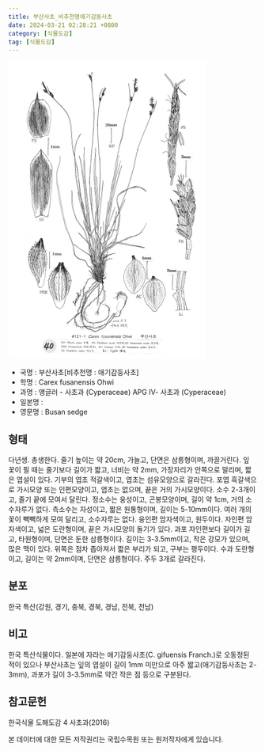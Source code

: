 ```yaml
---
title: 부산사초_비추천명애기감둥사초
date: 2024-03-21 02:28:21 +0800
category: [식물도감]
tag: [식물도감]
---
```




![부산사초[비추천명 : 애기감둥사초]](/assets/img/fileUpload/plants/basic/illustration/9843_illustration_th2.jpg)
- 국명 : 부산사초[비추천명 : 애기감둥사초]
- 학명 : Carex fusanensis Ohwi
- 과명 : 앵글러 - 사초과 (Cyperaceae) APG Ⅳ- 사초과 (Cyperaceae)
- 일본명 : 
- 영문명 : Busan sedge


## 형태
다년생. 총생한다. 줄기 높이는 약 20cm, 가늘고, 단면은 삼릉형이며, 까끌거린다. 잎 꽃이 필 때는 줄기보다 길이가 짧고, 너비는 약 2mm, 가장자리가 안쪽으로 말리며, 짧은 엽설이 있다. 기부의 엽초 적갈색이고, 엽초는 섬유모양으로 갈라진다. 포엽 흑갈색으로 가시모양 또는 인편모양이고, 엽초는 없으며, 끝은 거의 가시모양이다. 소수 2-3개이고, 줄기 끝에 모여서 달린다. 정소수는 웅성이고, 곤봉모양이며, 길이 약 1cm, 거의 소수자루가 없다. 측소수는 자성이고, 짧은 원통형이며, 길이는 5-10mm이다. 여러 개의 꽃이 빽빽하게 모여 달리고, 소수자루는 없다. 웅인편 암자색이고, 원두이다. 자인편 암자색이고, 넓은 도란형이며, 끝은 가시모양의 돌기가 있다. 과포 자인편보다 길이가 길고, 타원형이며, 단면은 둔한 삼릉형이다. 길이는 3-3.5mm이고, 작은 강모가 있으며, 많은 맥이 있다. 위쪽은 점차 좁아져서 짧은 부리가 되고, 구부는 평두이다. 수과 도란형이고, 길이는 약 2mm이며, 단면은 삼릉형이다. 주두 3개로 갈라진다.
## 분포
한국 특산(강원, 경기, 충북, 경북, 경남, 전북, 전남)
## 비고
한국 특산식물이다. 일본에 자라는 애기감둥사초(C. gifuensis Franch.)로 오동정된 적이 있으나 부산사초는 잎의 엽설이 길이 1mm 미만으로 아주 짧고(애기감둥사초는 2-3mm), 과포가 길이 3-3.5mm로 약간 작은 점 등으로 구분된다.
## 참고문헌
한국식물 도해도감 4 사초과(2016)






본 데이터에 대한 모든 저작권리는 국립수목원 또는 원저작자에게 있습니다.
